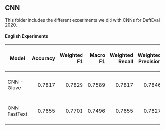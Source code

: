 ## CNN
This folder includes the different experiments we did with CNNs for DeftEval 2020.

#### English Experiments

| Model         | Accuracy  | Weighted F1 | Macro F1 | Weighted Recall| Weighted Precision| (tn, fp, fn, tp) |
| ------------- |----------:| -----------:| --------:| --------------:| -----------------:| ----------------:|
| CNN - Glove   | 0.7817    | 0.7829      | 0.7589   | 0.7817         |  0.7846           | 1442 267 311 628 |
| CNN - FastText| 0.7655    | 0.7701      | 0.7496   | 0.7655         |  0.7827           | 1346 214 407 681 |


